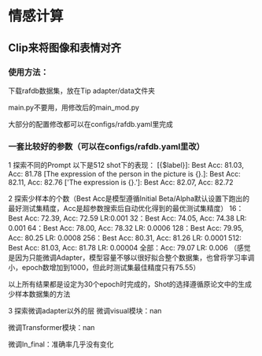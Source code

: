 # 情感计算

## Clip来将图像和表情对齐

### 使用方法：

下载rafdb数据集，放在Tip adapter/data文件夹

main.py不要用，用修改后的main_mod.py

大部分的配置修改都可以在configs/rafdb.yaml里完成

### 一套比较好的参数（可以在configs/rafdb.yaml里改）

1 探索不同的Prompt
以下是512 shot下的表现：
[{$label}]:
Best Acc: 81.03, Acc: 81.78
[The expression of the person in the picture is {}.]:
Best Acc: 82.11, Acc: 82.76
['The expression is {}.']:
Best Acc: 82.07, Acc: 82.72

2 探索少样本的个数（Best Acc是模型遵循Initial Beta/Alpha默认设置下跑出的最好测试集精度，Acc是超参数搜索后自动优化得到的最优测试集精度）
16：Best Acc: 72.39, Acc: 72.59 LR:0.001
32：Best Acc: 74.05, Acc: 74.38 LR: 0.001
64：Best Acc: 78.00, Acc: 78.32 LR: 0.0006
128：Best Acc: 79.95, Acc: 80.25 LR: 0.0008
256：Best Acc: 80.31, Acc: 81.26 LR: 0.0001
512: Best Acc: 81.03, Acc: 81.78 LR: 0.00004
全部：Acc: 79.07 LR: 0.006 （感觉是因为只能微调Adapter，模型容量不够以很好拟合整个数据集，也曾将学习率调小，epoch数增加到1000，但此时测试集最佳精度只有75.55）

以上所有结果都是设定为30个epoch时完成的，Shot的选择遵循原论文中的生成少样本数据集的方法

3 探索微调adapter以外的层
微调visual模块：nan

微调Transformer模块：nan

微调ln_final：准确率几乎没有变化
